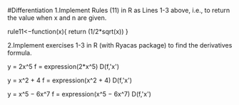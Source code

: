 #Differentiation
1.Implement Rules (11) in R as Lines 1-3 above, i.e., to return the value when x and n are given.

rule11<−function(x){
    return (1/2*sqrt(x))
    }

2.Implement exercises 1-3 in R (with Ryacas package) to find the derivatives formula.

y = 2x^5
f = expression(2*x^5)
D(f,'x')

y = x^2 + 4
f = expression(x^2 + 4)
D(f,'x')

y = x^5 − 6x^7
f = expression(x^5 − 6x^7)
D(f,'x')
